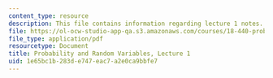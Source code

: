 ```yaml
---
content_type: resource
description: This file contains information regarding lecture 1 notes.
file: https://ol-ocw-studio-app-qa.s3.amazonaws.com/courses/18-440-probability-and-random-variables-spring-2014/1e65bc1b283de747eac7a2e0ca9bbfe7_MIT18_440S14_Lecture1.pdf
file_type: application/pdf
resourcetype: Document
title: Probability and Random Variables, Lecture 1
uid: 1e65bc1b-283d-e747-eac7-a2e0ca9bbfe7
---
```

